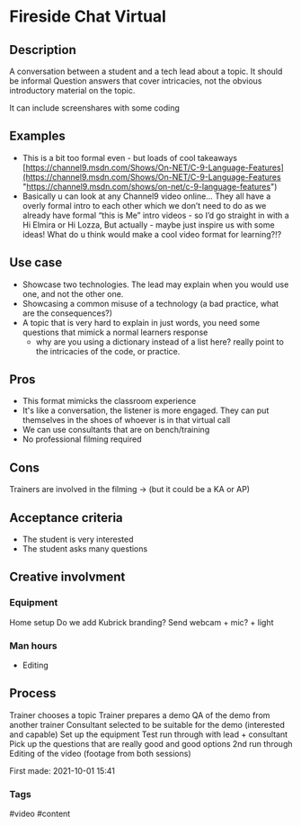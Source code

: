 # Fireside Chat Virtual

## Description

A conversation between a student and a tech lead about a topic. It should be informal 
Question answers that cover intricacies, not the obvious introductory material on the topic.

It can include screenshares with some coding

## Examples

- This is a bit too formal even - but loads of cool takeaways [https://channel9.msdn.com/Shows/On-NET/C-9-Language-Features](https://channel9.msdn.com/Shows/On-NET/C-9-Language-Features "https://channel9.msdn.com/shows/on-net/c-9-language-features")
-  Basically u can look at any Channel9 video online…
	They all have a overly formal intro to each other which we don’t need to do as we already have formal “this is Me” intro videos - so I’d go straight in with a Hi Elmira or Hi Lozza,
	But actually - maybe just inspire us with some ideas! What do u think would make a cool video format for learning?!?

## Use case

- Showcase two technologies. The lead may explain when you would use one, and not the other one. 
- Showcasing a common misuse of a technology (a bad practice, what are the consequences?) 
- A topic that is very hard to explain in just words, you need some questions that mimick a normal learners response
	- why are you using a dictionary instead of a list here? really point to the intricacies of the code, or practice. 



## Pros
- This format mimicks the classroom experience
- It's like a conversation, the listener is more engaged. They can put themselves in the shoes of whoever is in that virtual call
- We can use consultants that are on bench/training
- No professional filming required

## Cons
Trainers are involved in the filming ->  (but it could be a KA or AP)

## Acceptance criteria
- The student is very interested
- The student asks many questions 

## Creative involvment
### Equipment
Home setup
	Do we add Kubrick branding? 
	Send webcam + mic? + light
	
### Man hours
- Editing

## Process
Trainer chooses a topic
Trainer prepares a demo
QA of the demo from another trainer
Consultant selected to be suitable for the demo (interested and capable)
Set up the equipment
Test run through with lead + consultant
	Pick up the questions that are really good and good options
2nd run through
Editing of the video (footage from both sessions)






First made: 2021-10-01 15:41

### Tags
#video #content 

